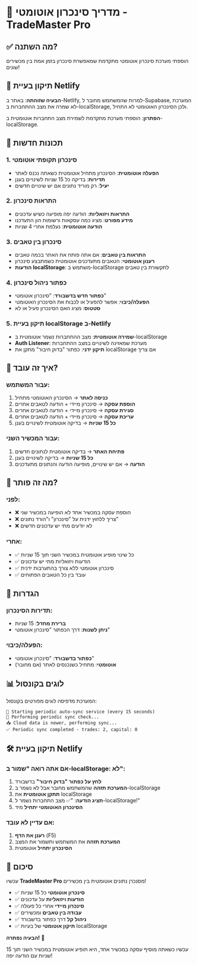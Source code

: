 # 🔄 מדריך סינכרון אוטומטי - TradeMaster Pro

## ✅ מה השתנה?

הוספתי מערכת סינכרון אוטומטי מתקדמת שמאפשרת סינכרון בזמן אמת בין מכשירים שונים!

## 🚨 תיקון בעיית Netlify

**הבעיה שזוהתה**: באתר ב-Netlify, למרות שהמשתמש מחובר ל-Supabase, המערכת לא שמרה את מצב ההתחברות ב-localStorage, ולכן הסינכרון האוטומטי לא התחיל.

**הפתרון**: הוספתי מערכת מתקדמת לשמירת מצב התחברות אוטומטית ב-localStorage.

## 🚀 תכונות חדשות

### 1. סינכרון תקופתי אוטומטי
- **הפעלה אוטומטית**: הסינכרון מתחיל אוטומטית כשאתה נכנס לאתר
- **תדירות**: בדיקה כל 15 שניות לשינויים בענן
- **יעיל**: רק מוריד נתונים אם יש שינויים חדשים

### 2. התראות סינכרון
- **התראות ויזואליות**: הודעה יפה מופיעה כשיש עדכונים
- **מידע מפורט**: מציג כמה עסקאות ורשומות הון התעדכנו
- **הודעה אוטומטית**: נעלמת אחרי 4 שניות

### 3. סינכרון בין טאבים
- **התראות בין טאבים**: אם אתה פותח את האתר בכמה טאבים
- **רענון אוטומטי**: הטאבים מתעדכנים אוטומטית כשמתבצע סינכרון
- **הודעות localStorage**: משתמש ב-localStorage לתקשורת בין טאבים

### 4. כפתור ניהול סינכרון
- **כפתור חדש בדשבורד**: "סינכרון אוטומטי"
- **הפעלה/כיבוי**: אפשר להפעיל או לכבות את הסינכרון האוטומטי
- **סטטוס**: מציג האם הסינכרון פעיל או לא

### 5. תיקון בעיית localStorage ב-Netlify
- **שמירה אוטומטית**: מצב ההתחברות נשמר אוטומטית ב-localStorage
- **Auth Listener**: מערכת שמאזינה לשינויים במצב ההתחברות
- **תיקון ידני**: כפתור "בדוק חיבור" מתקן את localStorage אם צריך

## 📱 איך זה עובד?

### עבור המשתמש:
1. **כניסה לאתר** → הסינכרון האוטומטי מתחיל
2. **הוספת עסקה** → סינכרון מיידי + הודעה לטאבים אחרים
3. **סגירת עסקה** → סינכרון מיידי + הודעה לטאבים אחרים
4. **עריכת עסקה** → סינכרון מיידי + הודעה לטאבים אחרים
5. **כל 15 שניות** → בדיקה אוטומטית לשינויים בענן

### עבור המכשיר השני:
1. **פתיחת האתר** → בדיקה אוטומטית לנתונים חדשים
2. **כל 15 שניות** → בדיקה לשינויים בענן
3. **הודעה** → אם יש שינויים, מופיעה הודעה והנתונים מתעדכנים

## 🎯 מה זה פותר?

### לפני:
- ❌ הוספת עסקה במכשיר אחד לא הופיעה במכשיר שני
- ❌ צריך ללחוץ ידנית על "סינכרון" ו"הורד נתונים"
- ❌ לא יודעים מתי יש עדכונים חדשים

### אחרי:
- ✅ כל שינוי מופיע אוטומטית במכשיר השני תוך 15 שניות
- ✅ הודעות ויזואליות מתי יש עדכונים
- ✅ סינכרון אוטומטי ללא צורך בהתערבות ידנית
- ✅ עובד בין כל הטאבים הפתוחים

## 🔧 הגדרות

### תדירות הסינכרון:
- **ברירת מחדל**: 15 שניות
- **ניתן לשנות**: דרך הכפתור "סינכרון אוטומטי"

### הפעלה/כיבוי:
- **כפתור בדשבורד**: "סינכרון אוטומטי"
- **אוטומטי**: מתחיל כשנכנסים לאתר (אם מחובר)

## 📊 לוגים בקונסול

המערכת מדפיסה לוגים מפורטים בקונסול:

```
🚀 Starting periodic auto-sync service (every 15 seconds)
🔄 Performing periodic sync check...
📥 Cloud data is newer, performing sync...
✅ Periodic sync completed - trades: 2, capital: 0
```

## 🛠️ תיקון בעיית Netlify

### אם אתה רואה "שמור ב-localStorage: לא":

1. **לחץ על כפתור "בדוק חיבור"** בדשבורד
2. **המערכת תזהה** שהמשתמש מחובר אבל לא נשמר ב-localStorage
3. **תתקן אוטומטית** את localStorage
4. **תציג הודעה**: "✅ מצב התחברות נשמר ל-localStorage!"
5. **הסינכרון האוטומטי יתחיל** מיד

### אם עדיין לא עובד:

1. **רענן את הדף** (F5)
2. **המערכת תזהה** את המשתמש ותשמור את המצב
3. **הסינכרון יתחיל** אוטומטית

## 🎉 סיכום

עכשיו **TradeMaster Pro** מסנכרן נתונים אוטומטית בין מכשירים!

- ✅ **סינכרון אוטומטי** כל 15 שניות
- ✅ **הודעות ויזואליות** על עדכונים
- ✅ **סינכרון מיידי** אחרי כל פעולה
- ✅ **עבודה בין טאבים** ומכשירים
- ✅ **ניהול קל** דרך כפתור בדשבורד
- ✅ **תיקון אוטומטי** של בעיות localStorage

**הבעיה נפתרה!** 🎯

עכשיו כשאתה מוסיף עסקה במכשיר אחד, היא תופיע אוטומטית במכשיר השני תוך 15 שניות עם הודעה יפה!
